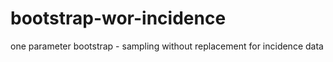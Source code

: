 # bootstrap-wor-incidence
one parameter bootstrap - sampling without replacement for incidence data
